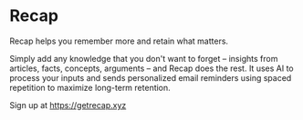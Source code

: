 # Recap

Recap helps you remember more and retain what matters.

Simply add any knowledge that you don't want to forget – insights from articles, facts, concepts, arguments – and Recap does the rest. It uses AI to process your inputs and sends personalized email reminders using spaced repetition to maximize long-term retention.

Sign up at https://getrecap.xyz
